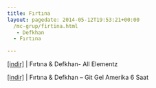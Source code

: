 ```yaml
---
title: Fırtına
layout: pagedate: 2014-05-12T19:53:21+00:00
  /mc-grup/firtina.html
   - Defkhan
  - Fırtına

---
```

<a href="https://cloud.mail.ru/public/c6e557590e03/Defkhan%20%26%20Firtina%20-%20All%20Elementz" target="_blank">[indir]</a> | Fırtına & Defkhan- All Elementz

<a href="https://cloud.mail.ru/public/b8486971d0ed/Defkhan%20%26%20Firtina%20-%20Git%20Gel%20Amerika%206%20Saat" target="_blank">[indir]</a> | Fırtına & Defkhan &#8211; Git Gel Amerika 6 Saat